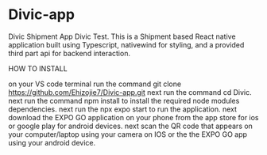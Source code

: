 # Divic-app
Divic Shipment App
Divic Test. This is a Shipment based React native application built using Typescript, nativewind for styling, and a provided third part api for backend interaction.

HOW TO INSTALL

on your VS code terminal run the command git clone https://github.com/Ehizojie7/Divic-app.git
next run the command cd Divic.
next run the command npm install to install the required node modules dependencies.
next run the npx expo start to run the application.
next download the EXPO GO application on your phone from the app store for ios or google play for android devices.
next scan the QR code that appears on your computer/laptop using your camera on IOS or the the EXPO GO app using your android device.
